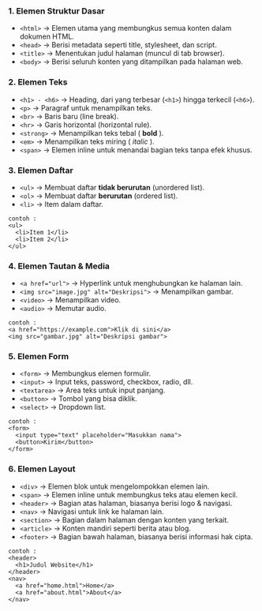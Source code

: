 
### **1. Elemen Struktur Dasar**

* `<html>` → Elemen utama yang membungkus semua konten dalam dokumen HTML.
* `<head>` → Berisi metadata seperti title, stylesheet, dan script.
* `<title>` → Menentukan judul halaman (muncul di tab browser).
* `<body>` → Berisi seluruh konten yang ditampilkan pada halaman web.

### **2. Elemen Teks**

* `<h1> - <h6>` → Heading, dari yang terbesar (`<h1>`) hingga terkecil (`<h6>`).
* `<p>` → Paragraf untuk menampilkan teks.
* `<br>` → Baris baru (line break).
* `<hr>` → Garis horizontal (horizontal rule).
* `<strong>` → Menampilkan teks tebal ( **bold** ).
* `<em>` → Menampilkan teks miring ( *italic* ).
* `<span>` → Elemen inline untuk menandai bagian teks tanpa efek khusus.

### **3. Elemen Daftar**

* `<ul>` → Membuat daftar **tidak berurutan** (unordered list).
* `<ol>` → Membuat daftar **berurutan** (ordered list).
* `<li>` → Item dalam daftar.

```
contoh :
<ul>
  <li>Item 1</li>
  <li>Item 2</li>
</ul>

```

### **4. Elemen Tautan & Media**

* `<a href="url">` → Hyperlink untuk menghubungkan ke halaman lain.
* `<img src="image.jpg" alt="Deskripsi">` → Menampilkan gambar.
* `<video>` → Menampilkan video.
* `<audio>` → Memutar audio.

```
contoh :
<a href="https://example.com">Klik di sini</a>
<img src="gambar.jpg" alt="Deskripsi gambar">
```

### **5. Elemen Form**

* `<form>` → Membungkus elemen formulir.
* `<input>` → Input teks, password, checkbox, radio, dll.
* `<textarea>` → Area teks untuk input panjang.
* `<button>` → Tombol yang bisa diklik.
* `<select>` → Dropdown list.

```
contoh :
<form>
  <input type="text" placeholder="Masukkan nama">
  <button>Kirim</button>
</form>
```

### **6. Elemen Layout**

* `<div>` → Elemen blok untuk mengelompokkan elemen lain.
* `<span>` → Elemen inline untuk membungkus teks atau elemen kecil.
* `<header>` → Bagian atas halaman, biasanya berisi logo & navigasi.
* `<nav>` → Navigasi untuk link ke halaman lain.
* `<section>` → Bagian dalam halaman dengan konten yang terkait.
* `<article>` → Konten mandiri seperti berita atau blog.
* `<footer>` → Bagian bawah halaman, biasanya berisi informasi hak cipta.

```
contoh :
<header>
  <h1>Judul Website</h1>
</header>
<nav>
  <a href="home.html">Home</a>
  <a href="about.html">About</a>
</nav>

```
